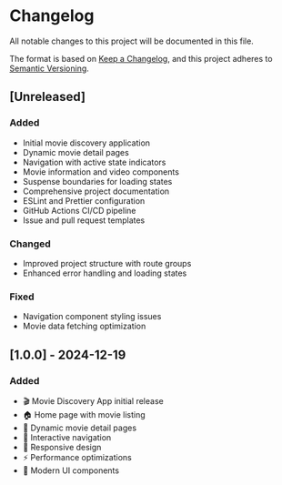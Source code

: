 # Changelog

All notable changes to this project will be documented in this file.

The format is based on [Keep a Changelog](https://keepachangelog.com/en/1.0.0/),
and this project adheres to [Semantic Versioning](https://semver.org/spec/v2.0.0.html).

## [Unreleased]

### Added
- Initial movie discovery application
- Dynamic movie detail pages
- Navigation with active state indicators
- Movie information and video components
- Suspense boundaries for loading states
- Comprehensive project documentation
- ESLint and Prettier configuration
- GitHub Actions CI/CD pipeline
- Issue and pull request templates

### Changed
- Improved project structure with route groups
- Enhanced error handling and loading states

### Fixed
- Navigation component styling issues
- Movie data fetching optimization

## [1.0.0] - 2024-12-19

### Added
- 🎬 Movie Discovery App initial release
- 🏠 Home page with movie listing
- 🎥 Dynamic movie detail pages
- 🧭 Interactive navigation
- 📱 Responsive design
- ⚡ Performance optimizations
- 🎨 Modern UI components
